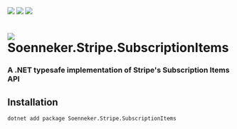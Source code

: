 ﻿[![](https://img.shields.io/nuget/v/soenneker.stripe.subscriptionitems.svg?style=for-the-badge)](https://www.nuget.org/packages/soenneker.stripe.subscriptionitems/)
[![](https://img.shields.io/github/actions/workflow/status/soenneker/soenneker.stripe.subscriptionitems/publish-package.yml?style=for-the-badge)](https://github.com/soenneker/soenneker.stripe.subscriptionitems/actions/workflows/publish-package.yml)
[![](https://img.shields.io/nuget/dt/soenneker.stripe.subscriptionitems.svg?style=for-the-badge)](https://www.nuget.org/packages/soenneker.stripe.subscriptionitems/)

# ![](https://user-images.githubusercontent.com/4441470/224455560-91ed3ee7-f510-4041-a8d2-3fc093025112.png) Soenneker.Stripe.SubscriptionItems
### A .NET typesafe implementation of Stripe's Subscription Items API

## Installation

```
dotnet add package Soenneker.Stripe.SubscriptionItems
```
